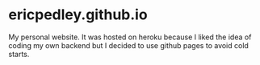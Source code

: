 # ericpedley.github.io
My personal website. It was hosted on heroku because I liked the idea of coding my own backend but I decided to use github pages to avoid cold starts.
